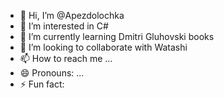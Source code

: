 - 👋 Hi, I’m @Apezdolochka
- 👀 I’m interested in C#
- 🌱 I’m currently learning Dmitri Gluhovski books
- 💞️ I’m looking to collaborate with Watashi 
- 📫 How to reach me ...
- 😄 Pronouns: ...
- ⚡ Fun fact: 
